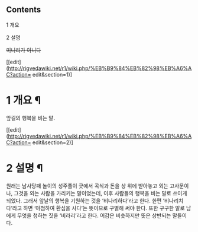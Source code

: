 ## Contents

    

1 개요

2 설명

  
<del>미나리가 아니다</del>

[[edit](http://rigvedawiki.net/r1/wiki.php/%EB%B9%84%EB%82%98%EB%A6%AC?action=
edit&section=1)]

# 1 개요 ¶

앞길의 행복을 비는 말.

[[edit](http://rigvedawiki.net/r1/wiki.php/%EB%B9%84%EB%82%98%EB%A6%AC?action=
edit&section=2)]

# 2 설명 ¶

원래는 남사당패 놀이의 성주풀이 굿에서 곡식과 돈을 상 위에 받아놓고 외는 고사문이나, 그것을 외는 사람을 가리키는 말이었는데, 이후
사람들의 행복을 비는 말로 쓰이게 되었다. 그래서 앞날의 행복을 기원하는 것을 ‘비나리하다’라고 한다. 한편 ‘비나리치다’라고 하면
‘아첨하여 환심을 사다’는 뜻이므로 구별해 써야 한다. 또한 구구한 말로 남에게 무엇을 청하는 짓을 ‘비라리’라고 한다. 어감은 비슷하지만
뜻은 상반되는 말들이다.

